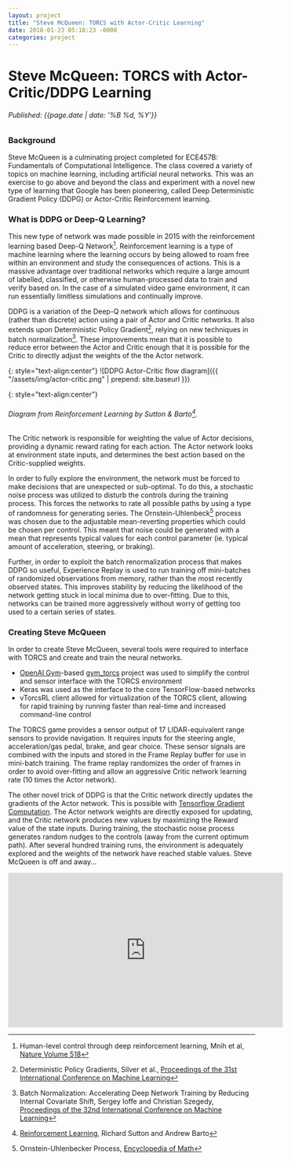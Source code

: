 ```yaml
---
layout: project
title: "Steve McQueen: TORCS with Actor-Critic Learning"
date: 2018-01-23 05:18:23 -0000
categories: project
---
```


# Steve McQueen: TORCS with Actor-Critic/DDPG Learning
###### *Published: {{page.date | date: '%B %d, %Y'}}*
### Background

Steve McQueen is a culminating project completed for ECE457B: Fundamentals of Computational Intelligence. 
The class covered a variety of topics on machine learning, including artificial neural networks. 
This was an exercise to go above and beyond the class and experiment with a novel new type of
learning that Google has been pioneering, called Deep Deterministic Gradient Policy (DDPG) 
or Actor-Critic Reinforcement learning. 

### What is DDPG or Deep-Q Learning?

This new type of network was made possible in 2015 with the reinforcement learning based 
Deep-Q Network[^deepq]. 
Reinforcement learning is a type of machine learning where the learning occurs by being allowed
to roam free within an environment and study the consequences of actions. This is a massive 
advantage over traditional networks which require a large amount of labelled, classified, or
otherwise human-processed data to train and verify based on. In the case of a simulated
video game environment, it can run essentially limitless simulations and continually improve. 

DDPG is a variation of the Deep-Q network which allows for continuous (rather than discrete)
action using a pair of Actor and Critic networks. It also extends upon 
Deterministic Policy Gradient[^dpg], relying on 
new techniques in batch normalization[^batch]. These
improvements mean that it is possible to reduce error between the Actor and Critic enough
that it is possible for the Critic to directly adjust the weights of the the Actor network. 

{: style="text-align:center"}
![DDPG Actor-Critic flow diagram]({{ "/assets/img/actor-critic.png" | prepend: site.baseurl }})

{: style="text-align:center"}
###### Diagram from Reinforcement Learning by Sutton & Barto[^reinforcement].

The Critic network is responsible for weighting the value of Actor decisions,
providing a dynamic reward rating for each action. The Actor network looks at environment
state inputs, and determines the best action based on the Critic-supplied weights. 

In order to fully explore the environment, the network must be forced to make decisions that are
unexpected or sub-optimal. To do this, a stochastic noise process was utilized to disturb the 
controls during the training process. This forces the networks to rate all possible paths
by using a type of randomness for generating series. The Ornstein-Uhlenbeck[^orn] process
was chosen due to the adjustable mean-reverting properties which could be chosen per control.
This meant that noise could be generated with a mean that represents typical values for each
control parameter (ie. typical amount of acceleration, steering, or braking). 

Further, in order to exploit the batch renormalization process that makes DDPG so useful, 
Experience Replay is used to run training off mini-batches of randomized observations from 
memory, rather than the most recently observed states. This improves stability by reducing
the likelihood of the network getting stuck in local minima due to over-fitting. Due to 
this, networks can be trained more aggressively without worry of getting too used to a 
certain series of states. 

### Creating Steve McQueen

In order to create Steve McQueen, several tools were required to interface with TORCS and 
create and train the neural networks. 

*   [OpenAI Gym](https://github.com/openai/gym)-based [gym_torcs](https://github.com/ugo-nama-kun/gym_torcs) project was used to simplify the control and sensor interface with the TORCS environment
*   Keras was used as the interface to the core TensorFlow-based networks
*   vTorcsRL client allowed for virtualization of the TORCS client, allowing for rapid training by running faster than real-time and increased command-line control

The TORCS game provides a sensor output of 17 LIDAR-equivalent range sensors to provide navigation.
It requires inputs for the steering angle, acceleration/gas pedal, brake, and gear choice. 
These sensor signals are combined with the inputs and stored in the Frame Replay buffer for 
use in mini-batch training. The frame replay randomizes the order of frames in order to avoid
over-fitting and allow an aggressive Critic network learning rate (10 times the Actor network). 


The other novel trick of DDPG is that the Critic network directly updates the gradients of the 
Actor network. This is possible with 
[Tensorflow Gradient Computation](https://www.tensorflow.org/versions/r0.12/api_docs/python/train/gradient_computation). 
The Actor network weights are directly exposed for updating, and the Critic network produces new 
values by maximizing the Reward value of the state inputs. During training, the stochastic
noise process generates random nudges to the controls (away from the current optimum path).
After several hundred training runs, the environment is adequately explored and the weights 
of the network have reached stable values. Steve McQueen is off and away...


<iframe width="560" height="315" src="https://www.youtube.com/embed/zoH7e3BybCE" frameborder="0" allow="autoplay; encrypted-media" allowfullscreen style="margin: 0 auto;"></iframe>



[^reinforcement]: [Reinforcement Learning](http://www.incompleteideas.net/book/the-book.html), Richard Sutton and Andrew Barto
[^dpg]: Deterministic Policy Gradients, Silver et al., [Proceedings of the 31st International Conference on Machine Learning](http://proceedings.mlr.press/v32/silver14.pdf)
[^deepq]: Human-level control through deep reinforcement learning, Mnih et al, [Nature Volume 518](https://storage.googleapis.com/deepmind-data/assets/papers/DeepMindNature14236Paper.pdf)
[^batch]: Batch Normalization: Accelerating Deep Network Training by Reducing Internal Covariate Shift, Sergey Ioffe and Christian Szegedy, [Proceedings of the 32nd International Conference on Machine Learning](http://proceedings.mlr.press/v37/ioffe15.pdf)
[^orn]: Ornstein-Uhlenbecker Process, [Encyclopedia of Math](https://www.encyclopediaofmath.org/index.php/Ornstein-Uhlenbeck_process)
